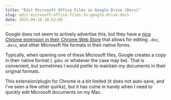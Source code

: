 ```yaml
---
title: "Edit Microsoft Office Files in Google Drive (Docs)"
slug: edit-microsoft-office-files-in-google-drive-docs
date: 2015-09-16 18:52:08
---
```


Google does not seem to actively advertise this, but they have a [nice Chrome extension in their Chrome Web Store](https://chrome.google.com/webstore/detail/office-editing-for-docs-s/gbkeegbaiigmenfmjfclcdgdpimamgkj) that allows for editing `.doc`, `.docx`, and other Microsoft file formats in their native forms.

Typically, when opening one of these Microsoft files, Google creates a copy in their native format (`.gdoc` or whatever the case may be). That is convenient, but sometimes I would prefer to maintain my documents in their original formats.

This extension/plugin for Chrome is a bit limited (it does not auto-save, and I've seen a few other quirks), but it has come in handy when I need to quickly edit Microsoft documents on my Mac.
